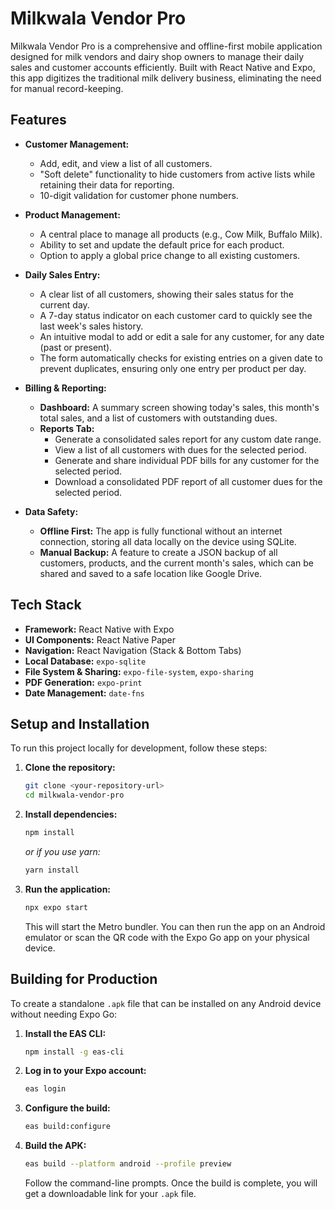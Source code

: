 # Milkwala Vendor Pro

Milkwala Vendor Pro is a comprehensive and offline-first mobile application designed for milk vendors and dairy shop owners to manage their daily sales and customer accounts efficiently. Built with React Native and Expo, this app digitizes the traditional milk delivery business, eliminating the need for manual record-keeping.

## Features

- **Customer Management:**
  - Add, edit, and view a list of all customers.
  - "Soft delete" functionality to hide customers from active lists while retaining their data for reporting.
  - 10-digit validation for customer phone numbers.

- **Product Management:**
  - A central place to manage all products (e.g., Cow Milk, Buffalo Milk).
  - Ability to set and update the default price for each product.
  - Option to apply a global price change to all existing customers.

- **Daily Sales Entry:**
  - A clear list of all customers, showing their sales status for the current day.
  - A 7-day status indicator on each customer card to quickly see the last week's sales history.
  - An intuitive modal to add or edit a sale for any customer, for any date (past or present).
  - The form automatically checks for existing entries on a given date to prevent duplicates, ensuring only one entry per product per day.

- **Billing & Reporting:**
  - **Dashboard:** A summary screen showing today's sales, this month's total sales, and a list of customers with outstanding dues.
  - **Reports Tab:**
    - Generate a consolidated sales report for any custom date range.
    - View a list of all customers with dues for the selected period.
    - Generate and share individual PDF bills for any customer for the selected period.
    - Download a consolidated PDF report of all customer dues for the selected period.

- **Data Safety:**
  - **Offline First:** The app is fully functional without an internet connection, storing all data locally on the device using SQLite.
  - **Manual Backup:** A feature to create a JSON backup of all customers, products, and the current month's sales, which can be shared and saved to a safe location like Google Drive.

## Tech Stack

- **Framework:** React Native with Expo
- **UI Components:** React Native Paper
- **Navigation:** React Navigation (Stack & Bottom Tabs)
- **Local Database:** `expo-sqlite`
- **File System & Sharing:** `expo-file-system`, `expo-sharing`
- **PDF Generation:** `expo-print`
- **Date Management:** `date-fns`

## Setup and Installation

To run this project locally for development, follow these steps:

1.  **Clone the repository:**
    ```bash
    git clone <your-repository-url>
    cd milkwala-vendor-pro
    ```

2.  **Install dependencies:**
    ```bash
    npm install
    ```
    *or if you use yarn:*
    ```bash
    yarn install
    ```

3.  **Run the application:**
    ```bash
    npx expo start
    ```
    This will start the Metro bundler. You can then run the app on an Android emulator or scan the QR code with the Expo Go app on your physical device.

## Building for Production

To create a standalone `.apk` file that can be installed on any Android device without needing Expo Go:

1.  **Install the EAS CLI:**
    ```bash
    npm install -g eas-cli
    ```

2.  **Log in to your Expo account:**
    ```bash
    eas login
    ```

3.  **Configure the build:**
    ```bash
    eas build:configure
    ```

4.  **Build the APK:**
    ```bash
    eas build --platform android --profile preview
    ```
    Follow the command-line prompts. Once the build is complete, you will get a downloadable link for your `.apk` file.

